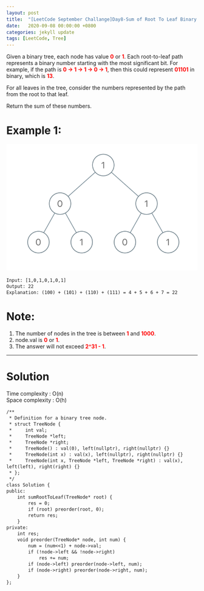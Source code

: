 ```yaml
---
layout: post
title:  "[LeetCode September Challange]Day8-Sum of Root To Leaf Binary Numbers"
date:   2020-09-08 00:00:00 +0800
categories: jekyll update
tags: [LeetCode, Tree]
---
```

Given a binary tree, each node has value **<font color="red">0</font>** or **<font color="red">1</font>**.  Each root-to-leaf path represents a binary number starting with the most significant bit.  For example, if the path is **<font color="red">0 -> 1 -> 1 -> 0 -> 1</font>**, then this could represent **<font color="red">01101</font>** in binary, which is **<font color="red">13</font>**.  

For all leaves in the tree, consider the numbers represented by the path from the root to that leaf.  

Return the sum of these numbers.  

# Example 1:  
![](https://github.com/nshawn4675/nshawn4675.github.io/blob/master/_pic/sum-of-root-to-leaf-binary-numbers-example.png?raw=true)

	Input: [1,0,1,0,1,0,1]
	Output: 22
	Explanation: (100) + (101) + (110) + (111) = 4 + 5 + 6 + 7 = 22

# Note:  
1. The number of nodes in the tree is between **<font color="red">1</font>** and **<font color="red">1000</font>**.
2. node.val is **<font color="red">0</font>** or **<font color="red">1</font>**.
3. The answer will not exceed **<font color="red">2^31 - 1</font>**.

______________________  

# Solution

Time complexity : O(n)  
Space complexity : O(h)

	/**
	 * Definition for a binary tree node.
	 * struct TreeNode {
	 *     int val;
	 *     TreeNode *left;
	 *     TreeNode *right;
	 *     TreeNode() : val(0), left(nullptr), right(nullptr) {}
	 *     TreeNode(int x) : val(x), left(nullptr), right(nullptr) {}
	 *     TreeNode(int x, TreeNode *left, TreeNode *right) : val(x), left(left), right(right) {}
	 * };
	 */
	class Solution {
	public:
	    int sumRootToLeaf(TreeNode* root) {
	        res = 0;
	        if (root) preorder(root, 0);
	        return res;
	    }
	private:
	    int res;
	    void preorder(TreeNode* node, int num) {
	        num = (num<<1) + node->val;
	        if (!node->left && !node->right)
	            res += num;
	        if (node->left) preorder(node->left, num);
	        if (node->right) preorder(node->right, num);
	    }
	};